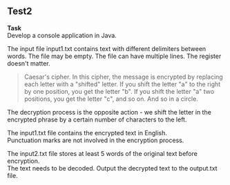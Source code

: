 ## Test2 
**Task**  
Develop a console application in Java.

The input file input1.txt contains text with different delimiters between words. The file may be empty. The file can have multiple lines. The register doesn't matter.


> Caesar's cipher. In this cipher, the message is encrypted by replacing each letter with a "shifted" letter. If you shift the letter "a" to the right by one position, you get the letter "b". If you shift the letter "a" two positions, you get the letter "c", and so on. And so in a circle.

The decryption process is the opposite action - we shift the letter in the encrypted phrase by a certain number of characters to the left.



The input1.txt file contains the encrypted text in English.  
Punctuation marks are not involved in the encryption process.



The input2.txt file stores at least 5 words of the original text before encryption.  
The text needs to be decoded. Output the decrypted text to the output.txt file.
